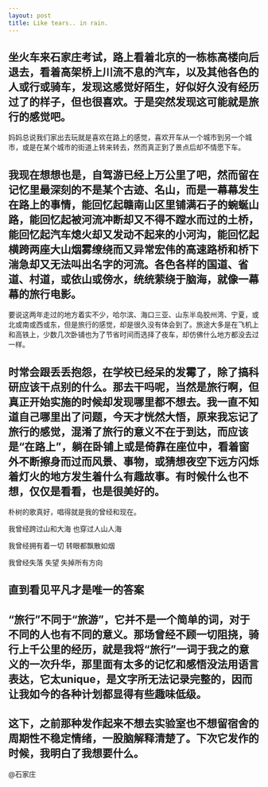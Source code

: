 ```yaml
---
layout: post
title: Like tears.. in rain.
---
```

  坐火车来石家庄考试，路上看着北京的一栋栋高楼向后退去，看着高架桥上川流不息的汽车，以及其他各色的人或行或骑车，发现这感觉好陌生，好似好久没有经历过了的样子，但也很喜欢。于是突然发现这可能就是旅行的感觉吧。
-------------------------------------------
  妈妈总说我们家出去玩就是喜欢在路上的感觉，喜欢开车从一个城市到另一个城市，或是在某个城市的街道上转来转去，然而真正到了景点后却不情愿下车。

  我现在想想也是，自驾游已经上万公里了吧，然而留在记忆里最深刻的不是某个古迹、名山，而是一幕幕发生在路上的事情，能回忆起赣南山区里铺满石子的蜿蜒山路，能回忆起被河流冲断却又不得不蹚水而过的土桥，能回忆起汽车熄火却又发动不起来的小河沟，能回忆起横跨两座大山烟雾缭绕而又异常宏伟的高速路桥和桥下湍急却又无法叫出名字的河流。各色各样的国道、省道、村道，或依山或傍水，统统萦绕于脑海，就像一幕幕的旅行电影。
-------------------------------------------
  要说这两年走过的地方着实不少，哈尔滨、海口三亚、山东半岛胶州湾、宁夏，或北或南或西或东，但是旅行的感觉，却是很久没有体会到了。旅途大多是在飞机上和高铁上，少数几次卧铺也为了节省时间而选择了夜车，却仿佛什么地方都没去过一样。

  时常会跟丢丢抱怨，在学校已经呆的发霉了，除了搞科研应该干点别的什么。那去干吗呢，当然是旅行啊，但真正开始实施的时候却发现哪里都不想去。我一直不知道自己哪里出了问题，今天才恍然大悟，原来我忘记了旅行的感觉，混淆了旅行的意义不在于到达，而应该是“在路上”，躺在卧铺上或是倚靠在座位中，看着窗外不断擦身而过而风景、事物，或猜想夜空下远方闪烁着灯火的地方发生着什么有趣故事。有时候什么也不想，仅仅是看看，也是很美好的。
-------------------------------------------
  朴树的歌真好，唱得就是我的曾经和现在。

  我曾经跨过山和大海 也穿过人山人海

  我曾经拥有着一切 转眼都飘散如烟

  我曾经失落 失望 失掉所有方向

  直到看见平凡才是唯一的答案
-------------------------------------------
  “旅行”不同于“旅游”，它并不是一个简单的词，对于不同的人也有不同的意义。那场曾经不顾一切阻挠，骑行上千公里的经历，就是我将“旅行”一词于我之的意义的一次升华，那里面有太多的记忆和感悟没法用语言表达，它太unique，是文字所无法记录完整的，因而让我如今的各种计划都显得有些趣味低级。
-------------------------------------------
  这下，之前那种发作起来不想去实验室也不想留宿舍的周期性不稳定情绪，一股脑解释清楚了。下次它发作的时候，我明白了我想要什么。
-------------------------------------------
  @石家庄 